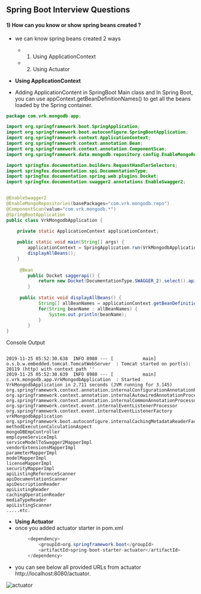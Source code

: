 ## Spring Boot Interview Questions

#### 1) How can you know or show spring beans created ?

* we can know spring beans created 2 ways
  * 1) Using ApplicationContext
  * 2) Using Actuator
  
* **Using ApplicationContext**
* Adding ApplicationContent in SpringBoot Main class and In Spring Boot, you can use appContext.getBeanDefinitionNames() to get all the beans loaded by the Spring container.

```Java
package com.vrk.mongodb.app;

import org.springframework.boot.SpringApplication;
import org.springframework.boot.autoconfigure.SpringBootApplication;
import org.springframework.context.ApplicationContext;
import org.springframework.context.annotation.Bean;
import org.springframework.context.annotation.ComponentScan;
import org.springframework.data.mongodb.repository.config.EnableMongoRepositories;

import springfox.documentation.builders.RequestHandlerSelectors;
import springfox.documentation.spi.DocumentationType;
import springfox.documentation.spring.web.plugins.Docket;
import springfox.documentation.swagger2.annotations.EnableSwagger2;


@EnableSwagger2
@EnableMongoRepositories(basePackages="com.vrk.mongodb.repo")
@ComponentScan(value="com.vrk.mongodb.*")
@SpringBootApplication
public class VrkMongodbApplication {
	
	private static ApplicationContext applicationContext;

	public static void main(String[] args) {
		applicationContext = SpringApplication.run(VrkMongodbApplication.class, args);
		displayAllBeans();
	}
   
	 @Bean
	    public Docket saggerapi() {
	        return new Docket(DocumentationType.SWAGGER_2).select().apis(RequestHandlerSelectors.basePackage("com.vrk.mongodb.controller")).build();
	    }
	 
	 public static void displayAllBeans() {
	        String[] allBeanNames = applicationContext.getBeanDefinitionNames();
	        for(String beanName : allBeanNames) {
	            System.out.println(beanName);
	        }
	    }
}
```
Console Output

```Console

2019-11-25 05:52:30.638  INFO 8980 --- [           main] o.s.b.w.embedded.tomcat.TomcatWebServer  : Tomcat started on port(s): 20119 (http) with context path ''
2019-11-25 05:52:30.639  INFO 8980 --- [           main] c.vrk.mongodb.app.VrkMongodbApplication  : Started VrkMongodbApplication in 2.711 seconds (JVM running for 3.145)
org.springframework.context.annotation.internalConfigurationAnnotationProcessor
org.springframework.context.annotation.internalAutowiredAnnotationProcessor
org.springframework.context.annotation.internalCommonAnnotationProcessor
org.springframework.context.event.internalEventListenerProcessor
org.springframework.context.event.internalEventListenerFactory
vrkMongodbApplication
org.springframework.boot.autoconfigure.internalCachingMetadataReaderFactory
methodExecutionCalculationAspect
mongoDBEmpController
employeeServiceImpl
serviceModelToSwagger2MapperImpl
vendorExtensionsMapperImpl
parameterMapperImpl
modelMapperImpl
licenseMapperImpl
securityMapperImpl
apiListingReferenceScanner
apiDocumentationScanner
apiDescriptionReader
apiListingReader
cachingOperationReader
mediaTypeReader
apiListingScanner
.....etc.

``` 
  
* **Using Actuator**
* once you added actuator starter in pom.xml

```Java
        <dependency>
		    <groupId>org.springframework.boot</groupId>
		    <artifactId>spring-boot-starter-actuator</artifactId>
		</dependency>
```
* you can see below all provided URLs from actuator http://localhost:8080/actuator.

![actuator](https://github.com/veerrajukakarla434/vrk-core-java-programming/resources/images/actuator.JPG)		  
  
  
 